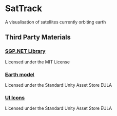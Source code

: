 
# SatTrack
A visualisation of satellites currently orbiting earth

## Third Party Materials

### [SGP.NET Library](https://github.com/parzivail/SGP.NET)
Licensed under the MIT License

### [Earth model](https://assetstore.unity.com/packages/3d/environments/sci-fi/planet-earth-free-23399)
Licensed under the Standard Unity Asset Store EULA

### [UI Icons](https://assetstore.unity.com/packages/2d/gui/icons/ux-flat-icons-free-202525)
Licensed under the Standard Unity Asset Store EULA


